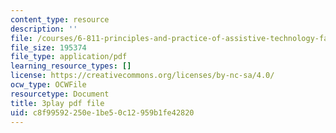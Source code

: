 ```yaml
---
content_type: resource
description: ''
file: /courses/6-811-principles-and-practice-of-assistive-technology-fall-2014/c8f99592250e1be50c12959b1fe42820_x18bMLW4eO4.pdf
file_size: 195374
file_type: application/pdf
learning_resource_types: []
license: https://creativecommons.org/licenses/by-nc-sa/4.0/
ocw_type: OCWFile
resourcetype: Document
title: 3play pdf file
uid: c8f99592-250e-1be5-0c12-959b1fe42820
---
```

